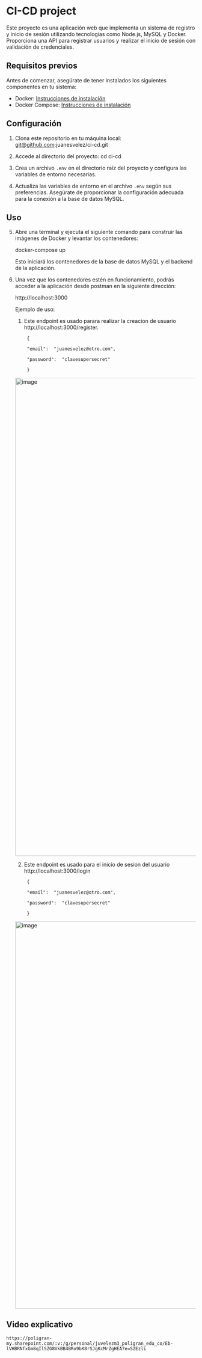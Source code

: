 

# CI-CD project

Este proyecto es una aplicación web que implementa un sistema de registro y inicio de sesión utilizando tecnologías como Node.js, MySQL y Docker. Proporciona una API para registrar usuarios y realizar el inicio de sesión con validación de credenciales.

## Requisitos previos

Antes de comenzar, asegúrate de tener instalados los siguientes componentes en tu sistema:

- Docker: [Instrucciones de instalación](https://docs.docker.com/get-docker/)
- Docker Compose: [Instrucciones de instalación](https://docs.docker.com/compose/install/)

## Configuración

1. Clona este repositorio en tu máquina local:
      git@github.com:juanesvelez/ci-cd.git


2. Accede al directorio del proyecto:
      cd ci-cd
 
3. Crea un archivo `.env` en el directorio raíz del proyecto y configura las variables de entorno necesarias.


4. Actualiza las variables de entorno en el archivo `.env` según sus preferencias. Asegúrate de proporcionar la configuración adecuada para la conexión a la base de datos MySQL.

## Uso

5.  Abre una terminal y ejecuta el siguiente comando para construir las imágenes de Docker y levantar los contenedores:

    docker-compose up

    Esto iniciará los contenedores de la base de datos MySQL y el backend de la aplicación.

6. Una vez que los contenedores estén en funcionamiento, podrás acceder a la aplicación desde postman en la siguiente dirección:

    http://localhost:3000

	Ejemplo de uso:	
	
    1. Este endpoint es usado parara realizar la creacion de usuario http://localhost:3000/register.

	

			{

			"email":  "juanesvelez@otro.com",

			"password":  "clavesupersecret"

			}    
    
    <img width="1272" alt="image" src="https://github.com/juanesvelez/ci-cd/assets/36514611/bfd46f50-5f4f-4db6-97d0-1907b81ff0a4">

    2. Este endpoint es usado para el inicio de sesion del usuario
	    http://localhost:3000/login
		
			{

			"email":  "juanesvelez@otro.com",

			"password":  "clavesupersecret"

			}    
		
 
    <img width="1030" alt="image" src="https://github.com/juanesvelez/ci-cd/assets/36514611/ad5846df-fe91-4659-ac29-4a609136a881">

 ## Video explicativo
    
    https://poligran-my.sharepoint.com/:v:/g/personal/juvelezm3_poligran_edu_co/Eb-lVHBRNfxGm8qIlSZG8VkBB4BRo9bK8rSJgKcMrZgHEA?e=SZEzli
    

 
